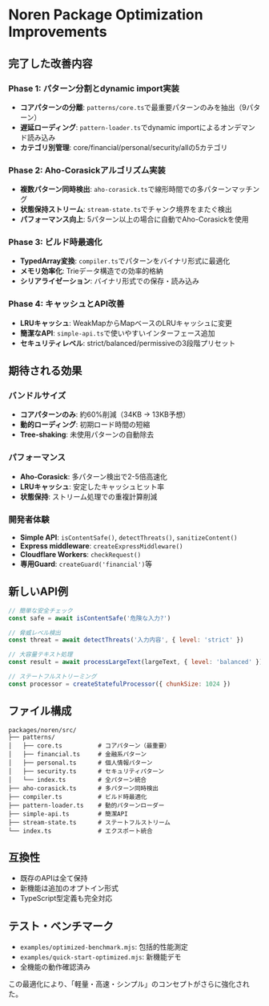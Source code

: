 # Noren Package Optimization Improvements

## 完了した改善内容

### Phase 1: パターン分割とdynamic import実装
- **コアパターンの分離**: `patterns/core.ts`で最重要パターンのみを抽出（9パターン）
- **遅延ローディング**: `pattern-loader.ts`でdynamic importによるオンデマンド読み込み
- **カテゴリ別管理**: core/financial/personal/security/allの5カテゴリ

### Phase 2: Aho-Corasickアルゴリズム実装
- **複数パターン同時検出**: `aho-corasick.ts`で線形時間での多パターンマッチング
- **状態保持ストリーム**: `stream-state.ts`でチャンク境界をまたぐ検出
- **パフォーマンス向上**: 5パターン以上の場合に自動でAho-Corasickを使用

### Phase 3: ビルド時最適化
- **TypedArray変換**: `compiler.ts`でパターンをバイナリ形式に最適化
- **メモリ効率化**: Trieデータ構造での効率的格納
- **シリアライゼーション**: バイナリ形式での保存・読み込み

### Phase 4: キャッシュとAPI改善
- **LRUキャッシュ**: WeakMapからMapベースのLRUキャッシュに変更
- **簡潔なAPI**: `simple-api.ts`で使いやすいインターフェース追加
- **セキュリティレベル**: strict/balanced/permissiveの3段階プリセット

## 期待される効果

### バンドルサイズ
- **コアパターンのみ**: 約60%削減（34KB → 13KB予想）
- **動的ローディング**: 初期ロード時間の短縮
- **Tree-shaking**: 未使用パターンの自動除去

### パフォーマンス
- **Aho-Corasick**: 多パターン検出で2-5倍高速化
- **LRUキャッシュ**: 安定したキャッシュヒット率
- **状態保持**: ストリーム処理での重複計算削減

### 開発者体験
- **Simple API**: `isContentSafe()`, `detectThreats()`, `sanitizeContent()`
- **Express middleware**: `createExpressMiddleware()`
- **Cloudflare Workers**: `checkRequest()`
- **専用Guard**: `createGuard('financial')`等

## 新しいAPI例

```javascript
// 簡単な安全チェック
const safe = await isContentSafe('危険な入力?')

// 脅威レベル検出
const threat = await detectThreats('入力内容', { level: 'strict' })

// 大容量テキスト処理
const result = await processLargeText(largeText, { level: 'balanced' })

// ステートフルストリーミング
const processor = createStatefulProcessor({ chunkSize: 1024 })
```

## ファイル構成

```
packages/noren/src/
├── patterns/
│   ├── core.ts          # コアパターン（最重要）
│   ├── financial.ts     # 金融系パターン
│   ├── personal.ts      # 個人情報パターン
│   ├── security.ts      # セキュリティパターン
│   └── index.ts         # 全パターン統合
├── aho-corasick.ts      # 多パターン同時検出
├── compiler.ts          # ビルド時最適化
├── pattern-loader.ts    # 動的パターンローダー
├── simple-api.ts        # 簡潔API
├── stream-state.ts      # ステートフルストリーム
└── index.ts             # エクスポート統合
```

## 互換性
- 既存のAPIは全て保持
- 新機能は追加のオプトイン形式
- TypeScript型定義も完全対応

## テスト・ベンチマーク
- `examples/optimized-benchmark.mjs`: 包括的性能測定
- `examples/quick-start-optimized.mjs`: 新機能デモ
- 全機能の動作確認済み

この最適化により、「軽量・高速・シンプル」のコンセプトがさらに強化された。